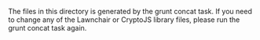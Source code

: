 The files in this directory is generated by the grunt concat task. If you need to change any of the Lawnchair or CryptoJS library files, please run the grunt concat task again.